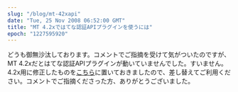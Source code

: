 ```yaml
---
slug: "/blog/mt-42xapi"
date: "Tue, 25 Nov 2008 06:52:00 GMT"
title: "MT 4.2xではてな認証APIプラグインを使うには"
epoch: "1227595920"
---
```


どうも御無沙汰しております。コメントでご指摘を受けて気がついたのですが、MT 4.2xだとはてな認証APIプラグインが動いていませんでした。すいません。4.2x用に修正したものを[こちら](/downloads/HatenaAuth42.zip)に置いておきましたので、差し替えてご利用ください。コメントでご指摘くださった方、ありがとうございました。